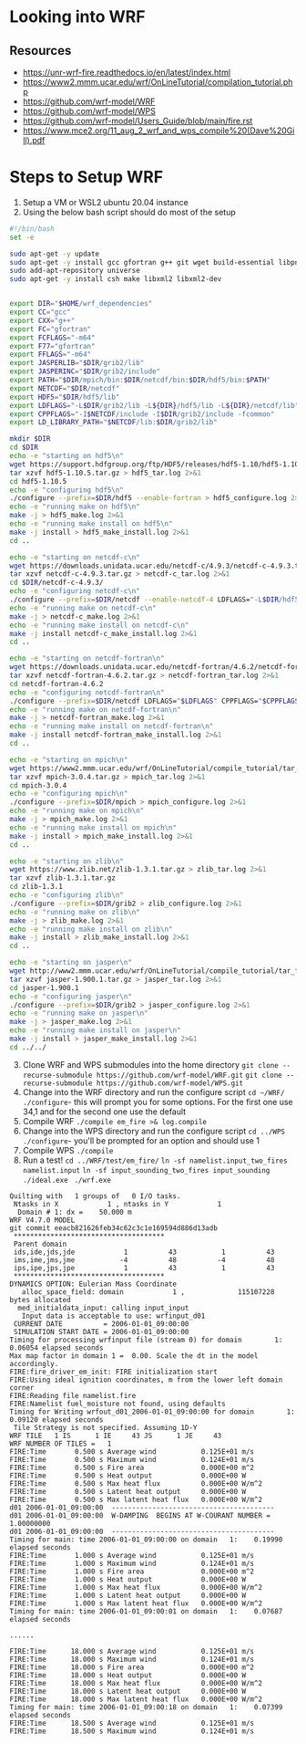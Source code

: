# Looking into WRF

## Resources

 - https://unr-wrf-fire.readthedocs.io/en/latest/index.html
 - https://www2.mmm.ucar.edu/wrf/OnLineTutorial/compilation_tutorial.php
 - https://github.com/wrf-model/WRF
 - https://github.com/wrf-model/WPS
 - https://github.com/wrf-model/Users_Guide/blob/main/fire.rst
 - https://www.mce2.org/11_aug_2_wrf_and_wps_compile%20(Dave%20Gill).pdf

# Steps to Setup WRF

 1. Setup a VM or WSL2 ubuntu 20.04 instance
 2. Using the below bash script should do most of the setup
```bash
#!/bin/bash
set -e

sudo apt-get -y update
sudo apt-get -y install gcc gfortran g++ git wget build-essential libpng-dev libcurl4-gnutls-dev m4 software-properties-common
sudo add-apt-repository universe
sudo apt-get -y install csh make libxml2 libxml2-dev


export DIR="$HOME/wrf_dependencies"
export CC="gcc"
export CXX="g++"
export FC="gfortran"
export FCFLAGS="-m64"
export F77="gfortran"
export FFLAGS="-m64"
export JASPERLIB="$DIR/grib2/lib"
export JASPERINC="$DIR/grib2/include"
export PATH="$DIR/mpich/bin:$DIR/netcdf/bin:$DIR/hdf5/bin:$PATH"
export NETCDF="$DIR/netcdf"
export HDF5="$DIR/hdf5/lib"
export LDFLAGS="-L$DIR/grib2/lib -L${DIR}/hdf5/lib -L${DIR}/netcdf/lib"
export CPPFLAGS="-I$NETCDF/include -I$DIR/grib2/include -fcommon"
export LD_LIBRARY_PATH="$NETCDF/lib:$DIR/grib2/lib"

mkdir $DIR
cd $DIR
echo -e "starting on hdf5\n"
wget https://support.hdfgroup.org/ftp/HDF5/releases/hdf5-1.10/hdf5-1.10.5/src/hdf5-1.10.5.tar.gz
tar xzvf hdf5-1.10.5.tar.gz > hdf5_tar.log 2>&1
cd hdf5-1.10.5
echo -e "configuring hdf5\n"
./configure --prefix=$DIR/hdf5 --enable-fortran > hdf5_configure.log 2>&1
echo -e "running make on hdf5\n"
make -j > hdf5_make.log 2>&1
echo -e "running make install on hdf5\n"
make -j install > hdf5_make_install.log 2>&1
cd ..

echo -e "starting on netcdf-c\n"
wget https://downloads.unidata.ucar.edu/netcdf-c/4.9.3/netcdf-c-4.9.3.tar.gz
tar xzvf netcdf-c-4.9.3.tar.gz > netcdf-c_tar.log 2>&1
cd $DIR/netcdf-c-4.9.3/
echo -e "configuring netcdf-c\n"
./configure --prefix=$DIR/netcdf --enable-netcdf-4 LDFLAGS="-L$DIR/hdf5/lib" CPPFLAGS="-I$DIR/hdf5/include" > netcdf-c_configure.log 2>&1
echo -e "running make on netcdf-c\n"
make -j > netcdf-c_make.log 2>&1
echo -e "running make install on netcdf-c\n"
make -j install netcdf-c_make_install.log 2>&1
cd ..

echo -e "starting on netcdf-fortran\n"
wget https://downloads.unidata.ucar.edu/netcdf-fortran/4.6.2/netcdf-fortran-4.6.2.tar.gz
tar xzvf netcdf-fortran-4.6.2.tar.gz > netcdf-fortran_tar.log 2>&1
cd netcdf-fortran-4.6.2
echo -e "configuring netcdf-fortran\n"
./configure --prefix=$DIR/netcdf LDFLAGS="$LDFLAGS" CPPFLAGS="$CPPFLAGS" > netcdf-fortran_configure.log 2>&1
echo -e "running make on netcdf-fortran\n"
make -j > netcdf-fortran_make.log 2>&1
echo -e "running make install on netcdf-fortran\n"
make -j install netcdf-fortran_make_install.log 2>&1
cd ..

echo -e "starting on mpich\n"
wget https://www2.mmm.ucar.edu/wrf/OnLineTutorial/compile_tutorial/tar_files/mpich-3.0.4.tar.gz
tar xzvf mpich-3.0.4.tar.gz > mpich_tar.log 2>&1
cd mpich-3.0.4
echo -e "configuring mpich\n"
./configure --prefix=$DIR/mpich > mpich_configure.log 2>&1
echo -e "running make on mpich\n"
make -j > mpich_make.log 2>&1
echo -e "running make install on mpich\n"
make -j install > mpich_make_install.log 2>&1
cd ..

echo -e "starting on zlib\n"
wget https://www.zlib.net/zlib-1.3.1.tar.gz > zlib_tar.log 2>&1
tar xzvf zlib-1.3.1.tar.gz
cd zlib-1.3.1
echo -e "configuring zlib\n"
./configure --prefix=$DIR/grib2 > zlib_configure.log 2>&1
echo -e "running make on zlib\n"
make -j > zlib_make.log 2>&1
echo -e "running make install on zlib\n"
make -j install > zlib_make_install.log 2>&1
cd ..

echo -e "starting on jasper\n"
wget http://www2.mmm.ucar.edu/wrf/OnLineTutorial/compile_tutorial/tar_files/jasper-1.900.1.tar.gz
tar xzvf jasper-1.900.1.tar.gz > jasper_tar.log 2>&1
cd jasper-1.900.1
echo -e "configuring jasper\n"
./configure --prefix=$DIR/grib2 > jasper_configure.log 2>&1
echo -e "running make on jasper\n"
make -j > jasper_make.log 2>&1
echo -e "running make install on jasper\n"
make -j install > jasper_make_install.log 2>&1
cd ../../
```
3. Clone WRF and WPS submodules into the home directory
`git clone --recurse-submodule https://github.com/wrf-model/WRF.git`
`git clone --recurse-submodule https://github.com/wrf-model/WPS.git`
4. Change into the WRF directory and run the configure script
`cd ~/WRF/`
`./configure`- this will prompt you for some options. For the first one use 34,1 and for the second one use the default
5. Compile WRF
`./compile em_fire >& log.compile`
6. Change into the WPS directory and run the configure script
`cd ../WPS`
`./configure`- you'll be prompted for an option and should use 1
7. Compile WPS
`./compile`
8. Run a test!
`cd ../WRF/test/em_fire/`
`ln -sf namelist.input_two_fires namelist.input`
`ln -sf input_sounding_two_fires input_sounding`
`./ideal.exe `
`./wrf.exe`

```
Quilting with   1 groups of   0 I/O tasks.
 Ntasks in X            1 , ntasks in Y            1
  Domain # 1: dx =    50.000 m
WRF V4.7.0 MODEL
git commit eeacb821626feb34c62c3c1e169594d886d13adb
 *************************************
 Parent domain
 ids,ide,jds,jde            1          43           1          43
 ims,ime,jms,jme           -4          48          -4          48
 ips,ipe,jps,jpe            1          43           1          43
 *************************************
DYNAMICS OPTION: Eulerian Mass Coordinate
   alloc_space_field: domain            1 ,             115107228  bytes allocated
  med_initialdata_input: calling input_input
   Input data is acceptable to use: wrfinput_d01
 CURRENT DATE          = 2006-01-01_09:00:00
 SIMULATION START DATE = 2006-01-01_09:00:00
Timing for processing wrfinput file (stream 0) for domain        1:    0.06054 elapsed seconds
Max map factor in domain 1 =  0.00. Scale the dt in the model accordingly.
FIRE:fire_driver_em_init: FIRE initialization start
FIRE:Using ideal ignition coordinates, m from the lower left domain corner
FIRE:Reading file namelist.fire
FIRE:Namelist fuel_moisture not found, using defaults
Timing for Writing wrfout_d01_2006-01-01_09:00:00 for domain        1:    0.09120 elapsed seconds
 Tile Strategy is not specified. Assuming 1D-Y
WRF TILE   1 IS      1 IE     43 JS      1 JE     43
WRF NUMBER OF TILES =   1
FIRE:Time       0.500 s Average wind           0.125E+01 m/s
FIRE:Time       0.500 s Maximum wind           0.124E+01 m/s
FIRE:Time       0.500 s Fire area              0.000E+00 m^2
FIRE:Time       0.500 s Heat output            0.000E+00 W
FIRE:Time       0.500 s Max heat flux          0.000E+00 W/m^2
FIRE:Time       0.500 s Latent heat output     0.000E+00 W
FIRE:Time       0.500 s Max latent heat flux   0.000E+00 W/m^2
d01 2006-01-01_09:00:00  ----------------------------------------
d01 2006-01-01_09:00:00  W-DAMPING  BEGINS AT W-COURANT NUMBER =    1.00000000
d01 2006-01-01_09:00:00  ----------------------------------------
Timing for main: time 2006-01-01_09:00:00 on domain   1:    0.19990 elapsed seconds
FIRE:Time       1.000 s Average wind           0.125E+01 m/s
FIRE:Time       1.000 s Maximum wind           0.124E+01 m/s
FIRE:Time       1.000 s Fire area              0.000E+00 m^2
FIRE:Time       1.000 s Heat output            0.000E+00 W
FIRE:Time       1.000 s Max heat flux          0.000E+00 W/m^2
FIRE:Time       1.000 s Latent heat output     0.000E+00 W
FIRE:Time       1.000 s Max latent heat flux   0.000E+00 W/m^2
Timing for main: time 2006-01-01_09:00:01 on domain   1:    0.07687 elapsed seconds

......

FIRE:Time      18.000 s Average wind           0.125E+01 m/s
FIRE:Time      18.000 s Maximum wind           0.124E+01 m/s
FIRE:Time      18.000 s Fire area              0.000E+00 m^2
FIRE:Time      18.000 s Heat output            0.000E+00 W
FIRE:Time      18.000 s Max heat flux          0.000E+00 W/m^2
FIRE:Time      18.000 s Latent heat output     0.000E+00 W
FIRE:Time      18.000 s Max latent heat flux   0.000E+00 W/m^2
Timing for main: time 2006-01-01_09:00:18 on domain   1:    0.07399 elapsed seconds
FIRE:Time      18.500 s Average wind           0.125E+01 m/s
FIRE:Time      18.500 s Maximum wind           0.124E+01 m/s
```
